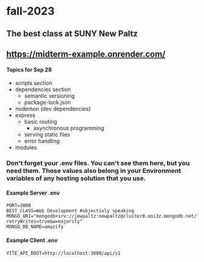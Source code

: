# fall-2023
## The best class at SUNY New Paltz

## https://midterm-example.onrender.com/

#### Topics for Sep 28
- scripts section
- dependencies section
    - semantic versioning
    - package-lock.json
- nodemon (dev dependencies)
- express
    - basic routing
        - asynchronous programming
    - serving static files
    - error handling
- modules

### Don't forget your .env files. You can't see them here, but you need them. Those values also belong in your Environment variables of any hosting solution that you use.

#### Example Server .env
```
PORT=3000
BEST_CLASS=Web Development #objectivly speaking
MONGO_URI="mongodb+srv://jewpaltz:newpaltz@cluster0.ooi3z.mongodb.net/?retryWrites=true&w=majority"
MONGO_DB_NAME=amazify
```

#### Example Client .env
```
VITE_API_ROOT=http://localhost:3000/api/v1
```